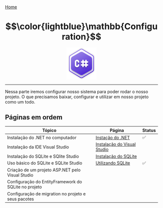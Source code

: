 [Home](../README.md)

# $$\color{lightblue}\mathbb{Configuration}$$

<p align="center">
	<img src="https://raw.githubusercontent.com/F4NT0/RESTTemplate/master/Docs/Configuration/images/csharp.svg" width="100">
</p>

---

Nessa parte iremos configurar nosso sistema para poder rodar o nosso projeto.
O que precisamos baixar, configurar e utilizar em nosso projeto como um todo.

## Páginas em ordem

| Tópico                                               | Página                                    | Status |
| ---------------------------------------------------- | ----------------------------------------- | ------ |
| Instalação do .NET no computador                     | [Instação do .NET](Dotnet-Install.md)        | ✅      |
| Instalação da IDE Visual Studio                      | [Instalação do Visual Studio](VS-Install.md) |        |
| Instalação do SQLite e SQlite Studio                 | [Instalação do SQLite](SQLite-Install.md)    |        |
| Uso básico do SQLite e SQLite Studio                 | [Utilizando SQLite](SQLite-Use.md)           | ✅      |
| Criação de um projeto ASP.NET pelo Visual Studio     |                                           |        |
| Configuração do EntityFramework do SQLite no projeto |                                           |        |
| Configuração de migration no projeto e seus pacotes  |                                           |        |



